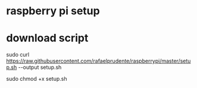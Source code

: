 # raspberry pi setup

# download script

sudo curl https://raw.githubusercontent.com/rafaelprudente/raspberrypi/master/setup.sh --output setup.sh

sudo chmod +x setup.sh
